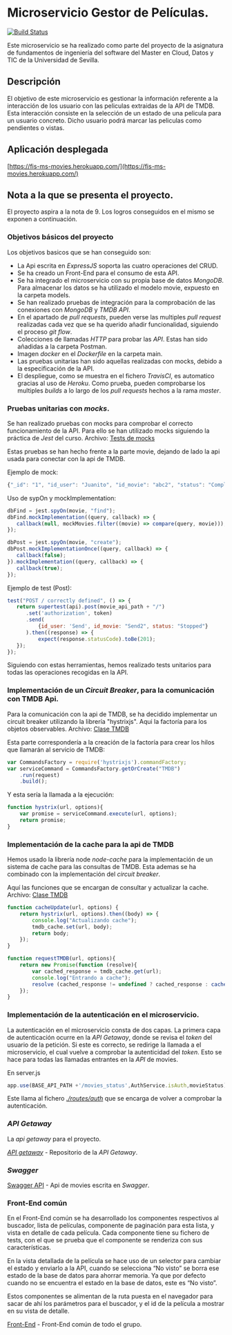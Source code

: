 # Microservicio Gestor de Películas.

[![Build Status](https://travis-ci.org/MrManoloDG/fis-ms-movies.svg?branch=master)](https://travis-ci.org/MrManoloDG/fis-ms-movies)

Este microservicio se ha realizado como parte del proyecto de la asignatura de fundamentos de ingeniería del software del Master en Cloud, Datos y TIC de la Universidad de Sevilla.

## Descripción

El objetivo de este microservicio es gestionar la información referente a la interacción de los usuario con las peliculas extraidas de la API de TMDB. Esta interacción consiste en la selección de un estado de una pelicula para un usuario concreto. Dicho usuario podrá marcar las peliculas como pendientes o vistas.

## Aplicación desplegada

[https://fis-ms-movies.herokuapp.com/](https://fis-ms-movies.herokuapp.com/)

## Nota a la que se presenta el proyecto.

El proyecto aspira a la nota de 9. Los logros conseguidos en el mismo se exponen a continuación.

### Objetivos básicos del proyecto

Los objetivos basicos que se han conseguido son:

* La Api escrita en *ExpressJS* soporta las cuatro operaciones del CRUD.
* Se ha creado un Front-End para el consumo de esta API.
* Se ha integrado el microservicio con su propia base de datos *MongoDB*. Para almacenar los datos se ha utilizado el modelo movie, expuesto en la carpeta models.
* Se han realizado pruebas de integración para la comprobación de las conexiones con *MongoDB* y *TMDB API*.
* En el apartado de *pull requests*, pueden verse las multiples *pull request* realizadas cada vez que se ha querido añadir funcionalidad, siguiendo el proceso *git flow*.
* Colecciones de llamadas *HTTP* para probar las *API*. Estas han sido añadidas a la carpeta Postman.
* Imagen *docker* en el *Dockerfile* en la carpeta main.
* Las pruebas unitarias han sido aquellas realizadas con mocks, debido a la especificación de la API.
* El despliegue, como se muestra en el fichero *TravisCI*, es automatico gracias al uso de *Heroku*. Como prueba, pueden comprobarse los multiples *builds* a lo largo de los *pull requests* hechos a la rama *master*.

### Pruebas unitarias con *mocks*.

Se han realizado pruebas con mocks para comprobar el correcto funcionamiento de la API. Para ello se han utilizado mocks siguiendo la práctica de *Jest* del curso. Archivo: [Tests de mocks](tests/server.test.js)

Estas pruebas se han hecho frente a la parte movie, dejando de lado la api usada para conectar con la api de TMDB.

Ejemplo de mock:

```javascript
{"_id": "1", "id_user": "Juanito", "id_movie": "abc2", "status": "Completed", "status_date": new Date()}
```

Uso de sypOn y mockImplementation:

```javascript
dbFind = jest.spyOn(movie, "find");
dbFind.mockImplementation((query, callback) => {
   callback(null, mockMovies.filter((movie) => compare(query, movie)));
});

dbPost = jest.spyOn(movie, "create");
dbPost.mockImplementationOnce((query, callback) => {
   callback(false);
}).mockImplementation((query, callback) => {
   callback(true);
});
```

Ejemplo de test (Post):

```javascript
test("POST / correctly defined", () => {
   return supertest(api).post(movie_api_path + "/")
      .set('authorization', token)
      .send(
          {id_user: 'Send', id_movie: "Send2", status: "Stopped"}
      ).then((response) => {
          expect(response.statusCode).toBe(201);
   });
});
```

Siguiendo con estas herramientas, hemos realizado tests unitarios para todas las operaciones recogidas en la API.

### Implementación de un *Circuit Breaker*, para la comunicación con TMDB Api.

Para la comunicación con la api de TMDB, se ha decidido implementar un circuit breaker utilizando la librería "hystrixjs". Aqui la factoría para los objetos observables. Archivo: [Clase TMDB](models/TMDB_Class.js)

Esta parte correspondería a la creación de la factoría para crear los hilos que llamarán al servicio de TMDB:

```javascript
var CommandsFactory = require('hystrixjs').commandFactory;
var serviceCommand = CommandsFactory.getOrCreate("TMDB")
    .run(request)
    .build();
```

Y esta sería la llamada a la ejecución:

```javascript
function hystrix(url, options){
    var promise = serviceCommand.execute(url, options);
    return promise; 
}
```

### Implementación de la cache para la api de TMDB

Hemos usado la librería node *node-cache* para la implementación de un sistema de cache para las consultas de TMDB. Esta ademas se ha combinado con la implementación del *circuit breaker*.

Aquí las funciones que se encargan de consultar y actualizar la cache. Archivo: [Clase TMDB](models/TMDB_Class.js)

```javascript
function cacheUpdate(url, options) {
    return hystrix(url, options).then((body) => {
        console.log("Actualizando cache");
        tmdb_cache.set(url, body);
        return body;
    });
}

function requestTMDB(url, options){
    return new Promise(function (resolve){
        var cached_response = tmdb_cache.get(url);
        console.log("Entrando a cache");
        resolve (cached_response != undefined ? cached_response : cacheUpdate(url, options))
    });
}
```

### Implementación de la autenticación en el microservicio.

La autenticación en el microservicio consta de dos capas. La primera capa de autenticación ocurre en la *API Getaway*, donde se revisa el *token* del usuario de la petición. Si este es correcto, se redirige la llamada a el microservicio, el cual vuelve a comprobar la autenticidad del *token*. Esto se hace para todas las llamadas entrantes en la *API* de movies.

En server.js

```javascript
app.use(BASE_API_PATH +'/movies_status',AuthService.isAuth,movieStatus);
```

Este llama al fichero [*./routes/auth*](routes/auth.js) que se encarga de volver a comprobar la autenticación.

### *API Getaway*

La *api getaway* para el proyecto.

[*API getaway*](https://github.com/Xiirf/FIS-API-Gateway) - Repositorio de la *API Getaway*.

### *Swagger*

[Swagger API](https://app.swaggerhub.com/apis-docs/MrManoloDG/fis-movieStatus/1.0.0) - Api de movies escrita en *Swagger*.

### Front-End común

En el Front-End común se ha desarrollado los componentes respectivos al buscador, lista de películas, componente de paginación para esta lista, y vista en detalle de cada película. Cada componente tiene su fichero de tests, con el que se prueba que el componente se renderiza con sus características. 

En la vista detallada de la película se hace uso de un selector para cambiar el estado y enviarlo a la API, cuando se selecciona “No visto” se borra ese estado de la base de datos para ahorrar memoria. Ya que por defecto cuando no se encuentra el estado en la base de datos, este es “No visto”.

Estos componentes se alimentan de la ruta puesta en el navegador para sacar de ahí los parámetros para el buscador, y el id de la película a mostrar en su vista de detalle. 

[Front-End](https://github.com/Xiirf/FIS-Frontend) - Front-End común de todo el grupo.

